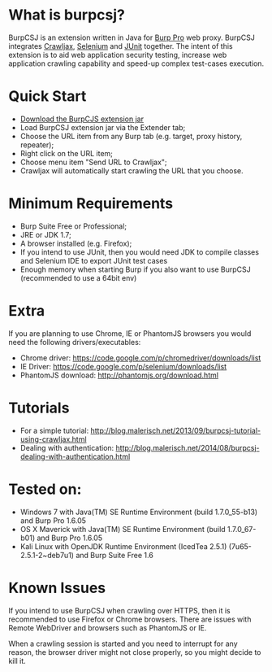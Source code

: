 What is burpcsj?
================

BurpCSJ is an extension written in Java for [Burp Pro](http://portswigger.net/burp/) web proxy. 
BurpCSJ integrates [Crawljax](http://www.crawljax.com), [Selenium](http://docs.seleniumhq.org/) and [JUnit](http://junit.org/) together.
The intent of this extension is to aid web application security testing, increase web application crawling capability and speed-up complex test-cases execution.

Quick Start
===========

- [Download the BurpCJS extension jar](http://bit.ly/burpcsj0-2)
- Load BurpCSJ extension jar via the Extender tab;
- Choose the URL item from any Burp tab (e.g. target, proxy history, repeater); 
- Right click on the URL item;
- Choose menu item "Send URL to Crawljax";
- Crawljax will automatically start crawling the URL that you choose.

Minimum Requirements
====================

- Burp Suite Free or Professional;
- JRE or JDK 1.7;
- A browser installed (e.g. Firefox);
- If you intend to use JUnit, then you would need JDK to compile classes and Selenium IDE to export JUnit test cases
- Enough memory when starting Burp if you also want to use BurpCSJ (recommended to use a 64bit env)

Extra
=====

If you are planning to use Chrome, IE or PhantomJS browsers you would need the following drivers/executables:

- Chrome driver: https://code.google.com/p/chromedriver/downloads/list
- IE Driver: https://code.google.com/p/selenium/downloads/list
- PhantomJS download: http://phantomjs.org/download.html


Tutorials
=========

- For a simple tutorial: http://blog.malerisch.net/2013/09/burpcsj-tutorial-using-crawljax.html
- Dealing with authentication: http://blog.malerisch.net/2014/08/burpcsj-dealing-with-authentication.html

Tested on:
==========

- Windows 7 with Java(TM) SE Runtime Environment (build 1.7.0_55-b13) and Burp Pro 1.6.05
- OS X Maverick with Java(TM) SE Runtime Environment (build 1.7.0_67-b01) and Burp Pro 1.6.05
- Kali Linux with OpenJDK Runtime Environment (IcedTea 2.5.1) (7u65-2.5.1-2~deb7u1) and Burp Suite Free 1.6


Known Issues
============

If you intend to use BurpCSJ when crawling over HTTPS, then it is recommended to use Firefox or Chrome browsers.
There are issues with Remote WebDriver and browsers such as PhantomJS or IE.

When a crawling session is started and you need to interrupt for any reason, the browser driver might not close properly, so you might decide to kill it.